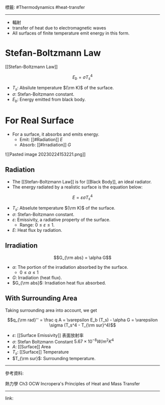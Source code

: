 標籤: #Thermodynamics #heat-transfer 

---

- 輻射
- transfer of heat due to electromagnetic waves
- All surfaces of finite temperature emit energy in this form.

# Stefan-Boltzmann Law

[[Stefan-Boltzmann Law]]

$$E_b = \sigma T_s^4$$

- $T_s$: Absilute temperature $(\rm K)$ of the surface.
- $\sigma$: Stefan-Boltzmann constant.
- $E_b$: Energy emitted from black body.

# For Real Surface

- For a surface, it absorbs and emits energy.
	- Emit: [[#Radiation]] $E$
	- Absorb: [[#Irradiation]] $G$

![[Pasted image 20230224153221.png]]

## Radiation

- The [[Stefan-Boltzmann Law]] is for [[Black Body]], an ideal radiator.
- The energy radiated by a realistic surface is the equation below:

$$E = \varepsilon \sigma T_s^4$$

- $T_s$: Abselute temperature $(\rm K)$ of the surface.
- $\sigma$: Stefan-Boltzmann constant.
- $\varepsilon$: Emissivity, a radiative property of the surface.
	- Range: $0 \leq \varepsilon \leq 1$.
- $E$: Heat flux by radiation.

## Irradiation

$$G_{\rm abs} = \alpha G$$

- $\alpha$: The portion of the irradiation absorbed by the surface.
	- $0 \leq \alpha \leq 1$
- $G$: Irradiation (heat flux).
- $G_{\rm abs}$: Irradiation heat flux absorbed.

## With Surrounding Area

Taking surrounding area into account, we get

$$q_{\rm rad}'' = \frac q A = \varepsilon E_b (T_s) - \alpha G = \varepsilon \sigma (T_s^4 - T_{\rm sur}^4)$$

- $\varepsilon$: [[Surface Emissivity]] 表面放射率
- $\sigma$: Stefan Boltzmann Constant $5.67 \times 10^{ -8 } W/m^2K^4$
- $A$: [[Surface]] Area
- $T_s$: [[Surface]] Temperature
- $T_{\rm sur}$: Surrounding temperature.

---

參考資料:

熱力學 Ch3 OCW
Incropera's Principles of Heat and Mass Transfer

---

link:

